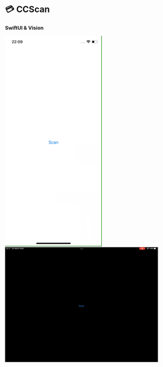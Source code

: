 # 💳 CCScan

### SwiftUI & Vision

![Alt Text](https://github.com/eghnacr/CCScan/blob/main/preview/iphone_test.gif?raw=true)
![Alt Text](https://github.com/eghnacr/CCScan/blob/main/preview/ipad_test.gif?raw=true)
